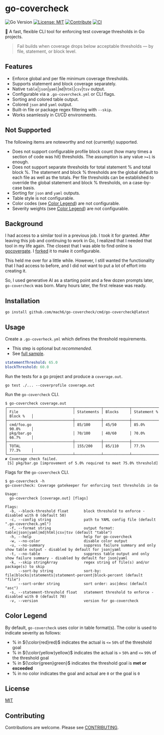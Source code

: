 # go-covercheck

![Go Version](https://img.shields.io/badge/Go-1.24%2B-blue)
[![License: MIT](https://img.shields.io/badge/License-MIT-yellow.svg)](LICENSE)
[![Contribute](https://img.shields.io/badge/contributions-welcome-brightgreen.svg)](CONTRIBUTING.md)
[![CI](https://github.com/mach6/go-covercheck/actions/workflows/ci.yaml/badge.svg)](https://github.com/mach6/go-covercheck/actions/workflows/ci.yaml)

🚦 A fast, flexible CLI tool for enforcing test coverage thresholds in Go projects.

> Fail builds when coverage drops below acceptable thresholds — by file, statement, or block level.

## Features

- Enforce global and per file minimum coverage thresholds.
- Supports statement and block coverage separately.
- Native `table`|`json`|`yaml`|`md`|`html`|`csv`|`tsv` output. 
- Configurable via a `.go-covercheck.yml` or CLI flags.
- Sorting and colored table output.
- Colored `json` and `yaml` output.
- Built-in file or package regex filtering with `--skip`.
- Works seamlessly in CI/CD environments.

## Not Supported

The following items are noteworthy and not (currently) supported.

- Does not support configurable profile block count (how many times a section of code was hit) thresholds. The assumption 
  is any value `>=1` is enough.
- Does not support separate thresholds for total statement % and total block %. The statement and block % thresholds are
  the global default to each file as well as the totals. Per file thresholds can be established to override the global
  statement and block % thresholds, on a case-by-case basis.
- Sorting for `json` and `yaml` outputs.
- Table style is not configurable.
- Color codes (see [Color Legend](#Color-Legend)) are not configurable.
- Severity weights (see [Color Legend](#Color-Legend)) are not configurable.

## Background

I had access to a similar tool in a previous job. I took it for granted. After leaving this job and continuing to work 
in Go, I realized that I needed that tool in my life again. The closest that I was able to find online is 
[gocovergate](https://github.com/patrickhoefler/gocovergate). I [forked](https://github.com/mach6/gocovergate) it to
make it configurable. 

This held me over for a little while. However, I still wanted the functionality that I had
access to before, and I did not want to put a lot of effort into creating it.

So, I used generative AI as a starting point and a few dozen prompts later, `go-covercheck` was born. Many hours later,
the first release was ready.

## Installation

```shell
go install github.com/mach6/go-covercheck/cmd/go-covercheck@latest
```

## Usage

Create a `.go-coverheck.yml` which defines the threshold requirements.  

- This step is optional but _recommended_.
- See [full sample](samples/.go-covercheck.yml).

```yaml
statementThreshold: 65.0
blockThreshold: 60.0
```

Run the tests for a go project and produce a `coverage.out`.

```shell
go test ./... --coverprofile coverage.out
```

Run the `go-covercheck` CLI.

```text
$ go-covercheck coverage.out
┌──────────────────────────────┬────────────┬────────────┬──────────────┬───────────┐
│ File                         │ Statements │ Blocks     │ Statement %  │ Block %   │
├──────────────────────────────┼────────────┼────────────┼──────────────┼───────────┤
│ cmd/foo.go                   │ 85/100     │ 45/50      │ 85.0%        │ 90.0%     │
│ pkg/bar.go                   │ 70/100     │ 40/60      │ 70.0%        │ 66.7%     │
├──────────────────────────────┼────────────┼────────────┼──────────────┼───────────┤
│ TOTAL                        │ 155/200    │ 85/110     │ 77.5%        │ 77.3%     │
└──────────────────────────────┴────────────┴────────────┴──────────────┴───────────┘
✘ Coverage check failed.
 [S] pkg/bar.go [improvement of 5.0% required to meet 75.0% threshold]
```

Flags for the `go-covercheck` CLI.

```text
$ go-covercheck -h
go-covercheck: Coverage gatekeeper for enforcing test thresholds in Go

Usage:
  go-covercheck [coverage.out] [flags]

Flags:
  -b, --block-threshold float       block threshold to enforce - disabled with 0 (default 50)
  -c, --config string               path to YAML config file (default ".go-covercheck.yml")
  -f, --format string               output format: table|json|yaml|md|html|csv|tsv (default "table")
  -h, --help                        help for go-covercheck
  -w, --no-color                    disable color output
  -u, --no-summary                  suppress failure summary and only show table output - disabled by default for json|yaml
  -t, --no-table                    suppress table output and only show failure summary - disabled by default for json|yaml
  -k, --skip stringArray            regex string of file(s) and/or package(s) to skip
      --sort-by string              sort-by: file|blocks|statements|statement-percent|block-percent (default "file")
      --sort-order string           sort order: asc|desc (default "asc")
  -s, --statement-threshold float   statement threshold to enforce - disabled with 0 (default 70)
  -v, --version                     version for go-covercheck

```

## Color Legend

By default, `go-covercheck` uses color in table format(s). The color is used to indicate severity as follows:

- % in ${\color{red}red}$ indicates the actual is `<=` `50%` of the threshold goal
- % in ${\color{yellow}yellow}$ indicates the actual is `>` `50%` and `<=` `99%` of the threshold goal 
- % in ${\color{green}green}$ indicates the threshold goal is **met or exceeded**
- % in no color indicates the goal and actual are `0` or the goal is `0`


## License

[MIT](LICENSE)

## Contributing

Contributions are welcome. Please see [CONTRIBUTING](CONTRIBUTING.md).

